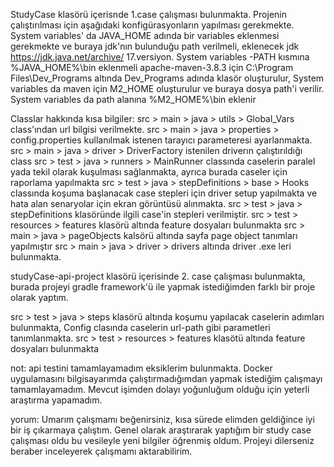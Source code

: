 StudyCase klasörü içerisnde 1.case çalışması bulunmakta.
Projenin çalıştırılması için aşağıdaki konfigürasyonların yapılması gerekmekte.
System variables' da JAVA_HOME adında bir variables eklenmesi gerekmekte ve buraya jdk'nın bulunduğu path verilmeli, eklenecek jdk https://jdk.java.net/archive/  17.versiyon.
System variables -PATH kısmına  %JAVA_HOME%\bin eklenmeli
apache-maven-3.8.3 için C:\Program Files\Dev_Programs altında Dev_Programs adında  klasör oluşturulur,
System variables da maven için M2_HOME oluşturulur ve buraya dosya path'i verilir. System variables da path alanına %M2_HOME%\bin eklenir

Classlar hakkında kısa bilgiler:
src > main > java > utils > Global_Vars class'ından url bilgisi verilmekte.
src > main > java > properties > config.properties kullanılmak istenen tarayıcı parameteresi ayarlanmakta.
src > main > java > driver > DriverFactory istenilen driverın çalıştırıldığı class
src > test > java > runners > MainRunner classında caselerin paralel yada tekil olarak kuşulması sağlanmakta, ayrıca burada caseler için raporlama yapılmakta
src > test > java > stepDefinitions > base > Hooks classında koşuma başlanacak case stepleri için driver setup yapılmakta ve hata alan senaryolar için ekran görüntüsü alınmakta.
src > test > java > stepDefinitions  klasöründe ilgili case'in stepleri verilmiştir.
src > test > resources > features klasörü altında feature dosyaları bulunmakta
src > main > java > pageObjects kalsörü altında sayfa page object tanımları yapılmıştır
src > main > java > driver > drivers altında driver .exe leri bulunmakta.

studyCase-api-project klasörü içerisinde 2. case çalışması bulunmakta, burada projeyi gradle framework'ü ile yapmak istediğimden farklı bir proje olarak yaptım.

src > test > java > steps klasörü altında koşumu yapılacak caselerin adımları bulunmakta, Config clasında caselerin url-path gibi parametleri tanımlanmakta.
src > test > resources > features klasötü altında feature dosyaları bulunmakta

not:
api testini tamamlayamadım eksiklerim bulunmakta. Docker uygulamasını bilgisayarımda çalıştırmadığımdan yapmak istediğim çalışmayı tamamlayamadım.
Mevcut işimden dolayı yoğunluğum olduğu için yeterli araştırma yapamadım. 

yorum:
Umarım çalışmamı beğenirsiniz, kısa sürede elimden geldiğince iyi bir iş çıkarmaya çalıştım.
Genel olarak araştırarak yaptığım bir study case çalışması oldu bu vesileyle yeni bilgiler öğrenmiş oldum.
Projeyi dilerseniz beraber inceleyerek çalışmamı aktarabilirim.
